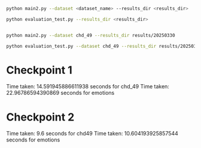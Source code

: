 
```bash
python main2.py --dataset <dataset_name> --results_dir <results_dir>

python evaluation_test.py --results_dir <results_dir>


python main2.py --dataset chd_49 --results_dir results/20250330

python evaluation_test.py --dataset chd_49 --results_dir results/20250330
```

# Checkpoint 1

Time taken: 14.591945886611938 seconds for chd_49
Time taken: 22.96786594390869 seconds for emotions

# Checkpoint 2

Time taken: 9.6 seconds for chd49
Time taken: 10.604193925857544 seconds for emotions
